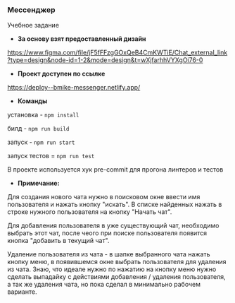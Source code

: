 ### Мессенджер
Учебное задание

- **За основу взят предоставленный дизайн**

https://www.figma.com/file/jF5fFFzgGOxQeB4CmKWTiE/Chat_external_link?type=design&node-id=1-2&mode=design&t=wXjfarhhVYXgOi76-0

- **Проект доступен по ссылке**

https://deploy--bmike-messenger.netlify.app/

- **Команды**

установка - `npm install`

билд - `npm run build`

запуск - `npm run start`

запуск тестов = `npm run test`

В проекте используется хук pre-commit для прогона линтеров и тестов

- **Примечание:**

Для создания нового чата нужно в поисковом окне ввести имя пользователя и нажать кнопку "искать".
В списке найденных нажать в строке нужного пользователя на кнопку "Начать чат".

Для добавления пользователя в уже существующий чат, необходимо выбрать этот чат,
после чеого при поиске пользователя появится кнопка "добавить в текущий чат".

Удаление пользователя из чата - в шапке выбранного чата нажать кнопку меню,
в появившемся окне выбрать пользователя для удаления из чата. Знаю, что идеале нужно по нажатию на кнопку меню
нужно сделать выпадайку с действиями добавления / удаления пользователя, а так же удаления чата, но пока сделал
в минимально рабочем варианте.
